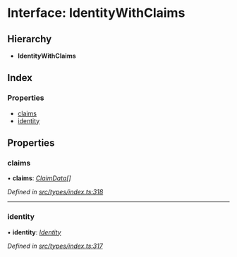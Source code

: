 # Interface: IdentityWithClaims

## Hierarchy

* **IdentityWithClaims**

## Index

### Properties

* [claims](identitywithclaims.md#claims)
* [identity](identitywithclaims.md#identity)

## Properties

###  claims

• **claims**: *[ClaimData](claimdata.md)[]*

*Defined in [src/types/index.ts:318](https://github.com/PolymathNetwork/polymesh-sdk/blob/2a4e4111/src/types/index.ts#L318)*

___

###  identity

• **identity**: *[Identity](../classes/identity.md)*

*Defined in [src/types/index.ts:317](https://github.com/PolymathNetwork/polymesh-sdk/blob/2a4e4111/src/types/index.ts#L317)*

